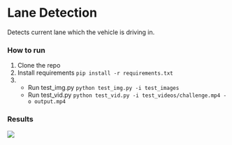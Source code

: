 # Lane Detection
Detects current lane which the vehicle is driving in.

### How to run
1. Clone the repo
2. Install requirements `pip install -r requirements.txt`
3.  - Run test_img.py `python test_img.py -i test_images` 
    - Run test_vid.py `python test_vid.py -i test_videos/challenge.mp4 -o output.mp4`

### Results
![](out.gif)
